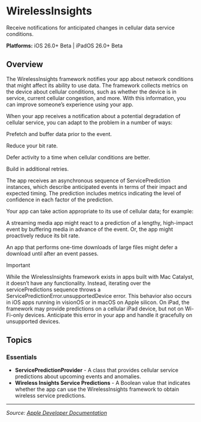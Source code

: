 # WirelessInsights

Receive notifications for anticipated changes in cellular data service conditions.

**Platforms:** iOS 26.0+ Beta | iPadOS 26.0+ Beta

## Overview
The WirelessInsights framework notifies your app about network conditions that might affect its ability to use data. The framework collects metrics on the device about cellular conditions, such as whether the device is in service, current cellular congestion, and more. With this information, you can improve someone’s experience using your app.

When your app receives a notification about a potential degradation of cellular service, you can adapt to the problem in a number of ways:

Prefetch and buffer data prior to the event.

Reduce your bit rate.

Defer activity to a time when cellular conditions are better.

Build in additional retries.

The app receives an asynchronous sequence of ServicePrediction instances, which describe anticipated events in terms of their impact and expected timing. The prediction includes metrics indicating the level of confidence in each factor of the prediction.

Your app can take action appropriate to its use of cellular data; for example:

A streaming media app might react to a prediction of a lengthy, high-impact event by buffering media in advance of the event. Or, the app might proactively reduce its bit rate.

An app that performs one-time downloads of large files might defer a download until after an event passes.

Important

While the WirelessInsights framework exists in apps built with Mac Catalyst, it doesn’t have any functionality. Instead, iterating over the servicePredictions sequence throws a ServicePredictionError.unsupportedDevice error. This behavior also occurs in iOS apps running in visionOS or in macOS on Apple silicon. On iPad, the framework may provide predictions on a cellular iPad device, but not on Wi-Fi-only devices. Anticipate this error in your app and handle it gracefully on unsupported devices.

## Topics

### Essentials
- **ServicePredictionProvider** - A class that provides cellular service predictions about upcoming events and anomalies.
- **Wireless Insights Service Predictions** - A Boolean value that indicates whether the app can use the WirelessInsights framework to obtain wireless service predictions.

---

*Source: [Apple Developer Documentation](https://developer.apple.com/documentation/WirelessInsights)*
